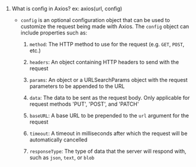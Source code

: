 1. What is config in Axios?
	ex: axios(url, config)
	- `config` is an optional configuration object that can be used to customize the request being made with Axios. The `config` object can include properties such as:

		1. `method`: The HTTP method to use for the request (e.g. `GET`, `POST`, etc.)

		2. `headers`: An object containing HTTP headers to send with the request

		3. `params`: An object or a URLSearchParams object with the request parameters to be appended to the URL

		4. `data`: The data to be sent as the request body. Only applicable for request methods 'PUT', 'POST', and 'PATCH'

		5. `baseURL`: A base URL to be prepended to the `url` argument for the request

		6. `timeout`: A timeout in milliseconds after which the request will be automatically cancelled

		7. `responseType`: The type of data that the server will respond with, such as `json`, `text`, or `blob`

